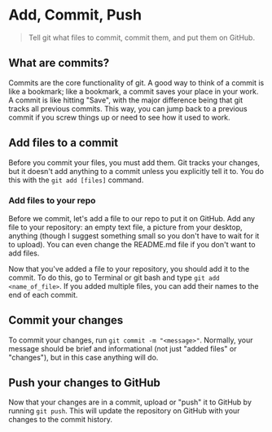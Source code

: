 # Add, Commit, Push
> Tell git what files to commit, commit them, and put them on GitHub.

## What are commits?
Commits are the core functionality of git. A good way to think of a commit is like a bookmark; like a bookmark, a commit saves your place in your work. A commit is like hitting "Save", with the major difference being that git tracks all previous commits. This way, you can jump back to a previous commit if you screw things up or need to see how it used to work.

## Add files to a commit
Before you commit your files, you must add them. Git tracks your changes, but it doesn't add anything to a commit unless you explicitly tell it to. You do this with the `git add [files]` command.

### Add files to your repo
Before we commit, let's add a file to our repo to put it on GitHub. Add any file to your repository: an empty text file, a picture from your desktop, anything (though I suggest something small so you don't have to wait for it to upload). You can even change the README.md file if you don't want to add files.

Now that you've added a file to your repository, you should add it to the commit. To do this, go to Terminal or git bash and type `git add <name_of_file>`. If you added multiple files, you can add their names to the end of each commit.

## Commit your changes
To commit your changes, run `git commit -m "<message>"`. Normally, your message should be brief and informational (not just "added files" or "changes"), but in this case anything will do.

## Push your changes to GitHub
Now that your changes are in a commit, upload or "push" it to GitHub by running `git push`. This will update the repository on GitHub with your changes to the commit history.
